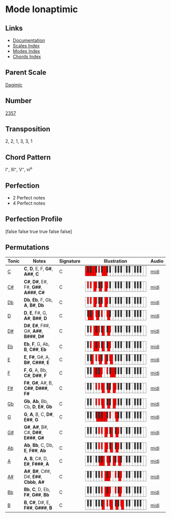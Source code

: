 # Mode Ionaptimic

## Links

- [Documentation](README.md)
- [Scales Index](Scales.md)
- [Modes Index](Modes.md)
- [Chords Index](Chords.md)

## Parent Scale

[Dagimic](ScaleDagimic.md)

## Number

[2357](https://ianring.com/musictheory/scales/2357)

## Transposition

2, 2, 1, 3, 3, 1

## Chord Pattern

I⁺, III⁺, V⁺, vi⁰

## Perfection

- 2 Perfect notes
- 4 Perfect notes

## Perfection Profile

[false false true true false false]

## Permutations

| Tonic | Notes | Signature | Illustration | Audio |
|-------|-------|-----------|--------------|-------|
| [C](ModeCNaturalIonaptimic.md) | **C**, **D**, E, F, **G#**, **A##**, **C** | C | ![CNaturalIonaptimic](ModeCNaturalIonaptimic.png) | [midi](https://github.com/edipermadi/music/blob/main/docs/ModeCNaturalIonaptimic.mid?raw=true) |
| [C#](ModeCSharpIonaptimic.md) | **C#**, **D#**, E#, F#, **G##**, **A###**, **C#** | C | ![CSharpIonaptimic](ModeCSharpIonaptimic.png) | [midi](https://github.com/edipermadi/music/blob/main/docs/ModeCSharpIonaptimic.mid?raw=true) |
| [Db](ModeDFlatIonaptimic.md) | **Db**, **Eb**, F, Gb, **A**, **B#**, **Db** | C | ![DFlatIonaptimic](ModeDFlatIonaptimic.png) | [midi](https://github.com/edipermadi/music/blob/main/docs/ModeDFlatIonaptimic.mid?raw=true) |
| [D](ModeDNaturalIonaptimic.md) | **D**, **E**, F#, G, **A#**, **B##**, **D** | C | ![DNaturalIonaptimic](ModeDNaturalIonaptimic.png) | [midi](https://github.com/edipermadi/music/blob/main/docs/ModeDNaturalIonaptimic.mid?raw=true) |
| [D#](ModeDSharpIonaptimic.md) | **D#**, **E#**, F##, G#, **A##**, **B###**, **D#** | C | ![DSharpIonaptimic](ModeDSharpIonaptimic.png) | [midi](https://github.com/edipermadi/music/blob/main/docs/ModeDSharpIonaptimic.mid?raw=true) |
| [Eb](ModeEFlatIonaptimic.md) | **Eb**, **F**, G, Ab, **B**, **C##**, **Eb** | C | ![EFlatIonaptimic](ModeEFlatIonaptimic.png) | [midi](https://github.com/edipermadi/music/blob/main/docs/ModeEFlatIonaptimic.mid?raw=true) |
| [E](ModeENaturalIonaptimic.md) | **E**, **F#**, G#, A, **B#**, **C###**, **E** | C | ![ENaturalIonaptimic](ModeENaturalIonaptimic.png) | [midi](https://github.com/edipermadi/music/blob/main/docs/ModeENaturalIonaptimic.mid?raw=true) |
| [F](ModeFNaturalIonaptimic.md) | **F**, **G**, A, Bb, **C#**, **D##**, **F** | C | ![FNaturalIonaptimic](ModeFNaturalIonaptimic.png) | [midi](https://github.com/edipermadi/music/blob/main/docs/ModeFNaturalIonaptimic.mid?raw=true) |
| [F#](ModeFSharpIonaptimic.md) | **F#**, **G#**, A#, B, **C##**, **D###**, **F#** | C | ![FSharpIonaptimic](ModeFSharpIonaptimic.png) | [midi](https://github.com/edipermadi/music/blob/main/docs/ModeFSharpIonaptimic.mid?raw=true) |
| [Gb](ModeGFlatIonaptimic.md) | **Gb**, **Ab**, Bb, Cb, **D**, **E#**, **Gb** | C | ![GFlatIonaptimic](ModeGFlatIonaptimic.png) | [midi](https://github.com/edipermadi/music/blob/main/docs/ModeGFlatIonaptimic.mid?raw=true) |
| [G](ModeGNaturalIonaptimic.md) | **G**, **A**, B, C, **D#**, **E##**, **G** | C | ![GNaturalIonaptimic](ModeGNaturalIonaptimic.png) | [midi](https://github.com/edipermadi/music/blob/main/docs/ModeGNaturalIonaptimic.mid?raw=true) |
| [G#](ModeGSharpIonaptimic.md) | **G#**, **A#**, B#, C#, **D##**, **E###**, **G#** | C | ![GSharpIonaptimic](ModeGSharpIonaptimic.png) | [midi](https://github.com/edipermadi/music/blob/main/docs/ModeGSharpIonaptimic.mid?raw=true) |
| [Ab](ModeAFlatIonaptimic.md) | **Ab**, **Bb**, C, Db, **E**, **F##**, **Ab** | C | ![AFlatIonaptimic](ModeAFlatIonaptimic.png) | [midi](https://github.com/edipermadi/music/blob/main/docs/ModeAFlatIonaptimic.mid?raw=true) |
| [A](ModeANaturalIonaptimic.md) | **A**, **B**, C#, D, **E#**, **F###**, **A** | C | ![ANaturalIonaptimic](ModeANaturalIonaptimic.png) | [midi](https://github.com/edipermadi/music/blob/main/docs/ModeANaturalIonaptimic.mid?raw=true) |
| [A#](ModeASharpIonaptimic.md) | **A#**, **B#**, C##, D#, **E##**, **Cbbb**, **A#** | C | ![ASharpIonaptimic](ModeASharpIonaptimic.png) | [midi](https://github.com/edipermadi/music/blob/main/docs/ModeASharpIonaptimic.mid?raw=true) |
| [Bb](ModeBFlatIonaptimic.md) | **Bb**, **C**, D, Eb, **F#**, **G##**, **Bb** | C | ![BFlatIonaptimic](ModeBFlatIonaptimic.png) | [midi](https://github.com/edipermadi/music/blob/main/docs/ModeBFlatIonaptimic.mid?raw=true) |
| [B](ModeBNaturalIonaptimic.md) | **B**, **C#**, D#, E, **F##**, **G###**, **B** | C | ![BNaturalIonaptimic](ModeBNaturalIonaptimic.png) | [midi](https://github.com/edipermadi/music/blob/main/docs/ModeBNaturalIonaptimic.mid?raw=true) |
